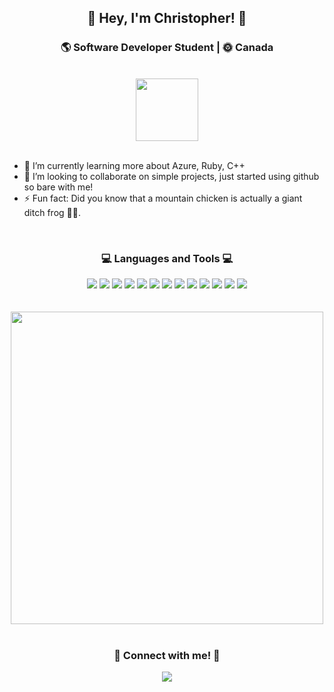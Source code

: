 <div align="center">
  <h2>👋 Hey, I'm Christopher! 🚀</h2>
  <h3>🌎 Software Developer Student | 🌞 Canada</h3>
</div>

<br>

<div align="center">
  <img src="https://media.giphy.com/media/du3J3cXyzhj75IOgvA/giphy.gif" width="100">
</div>

<br>

- 🌱 I’m currently learning more about Azure, Ruby, C++ 
- 👯 I’m looking to collaborate on simple projects, just started using github so bare with me!
- ⚡ Fun fact: Did you know that a mountain chicken is actually a giant ditch frog 🐔🐸.

<br>

<div align="center" style="width: 500px; margin: 0 auto;">
  <h3>💻 Languages and Tools 💻</h3>
  <img src="https://img.shields.io/badge/-Python-3776AB?style=flat&logo=python&logoColor=white">
  <img src="https://img.shields.io/badge/-Java-007396?style=flat&logo=java&logoColor=white">
  <img src="https://img.shields.io/badge/-JavaScript-F7DF1E?style=flat&logo=javascript&logoColor=black">
  <img src="https://img.shields.io/badge/-PHP-777BB4?style=flat&logo=php&logoColor=white">
  <img src="https://img.shields.io/badge/-CSS3-1572B6?style=flat&logo=css3&logoColor=white">
  <img src="https://img.shields.io/badge/-HTML5-E34F26?style=flat&logo=html5&logoColor=white">
  <img src="https://img.shields.io/badge/-MySQL-4479A1?style=flat&logo=mysql&logoColor=white">
  <img src="https://img.shields.io/badge/-Google_Maps_API-4285F4?style=flat&logo=google%20maps&logoColor=white">
  <img src="https://img.shields.io/badge/-Bootstrap-563D7C?style=flat&logo=bootstrap&logoColor=white">
  <img src="https://img.shields.io/badge/-RStudio-75AADB?style=flat&logo=rstudio&logoColor=white">
  <img src="https://img.shields.io/badge/-React-61DAFB?style=flat&logo=react&logoColor=white">
  <img src="https://img.shields.io/badge/-React_Native-61DAFB?style=flat&logo=react&logoColor=white">
  <img src="https://img.shields.io/badge/-WordPress-21759B?style=flat&logo=wordpress&logoColor=white">
</div>

<br>
<br>     

<div align="center">
  <img src="https://github-readme-stats.vercel.app/api?username=bobating&show_icons=true" width="500">
</div>

<br>

<div align="center">
  <h3>📎 Connect with me! 📎</h3>
  <a href="https://www.linkedin.com/in/c-rosenberg/"><img src="https://img.shields.io/badge/-LinkedIn-0077B5?style=for-the-badge&logo=linkedin&logoColor=white"></a>
</div>
